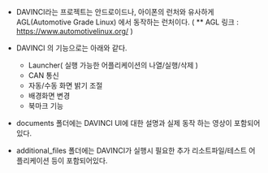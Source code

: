 * DAVINCI라는 프로젝트는 안드로이드나, 아이폰의 런처와 유사하게 AGL(Automotive Grade Linux) 에서 동작하는 런처이다.
( ** AGL 링크 : https://www.automotivelinux.org/ )


* DAVINCI 의 기능으로는 아래와 같다.
  
  - Launcher( 실행 가능한 어플리케이션의 나열/실행/삭제 )
  - CAN 통신
  - 자동/수동 화면 밝기 조절
  - 배경화면 변경
  - 북마크 기능

* documents 폴더에는 DAVINCI UI에 대한 설명과 실제 동작 하는 영상이 포함되어있다.


* additional_files 폴더에는 DAVINCI가 실행시 필요한 추가 리소트파일/테스트 어플리케이션 등이 포함되어있다.

